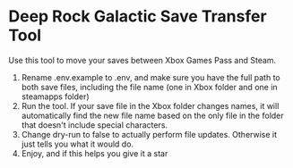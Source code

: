 # Deep Rock Galactic Save Transfer Tool

Use this tool to move your saves between Xbox Games Pass and Steam.

1. Rename .env.example to .env, and make sure you have the full path to both save files, including the file name (one in Xbox folder and one in steamapps folder)
2. Run the tool. If your save file in the Xbox folder changes names, it will automatically find the new file name based on the only file in the folder that doesn't include special characters.
3. Change dry-run to false to actually perform file updates. Otherwise it just tells you what it would do.
4. Enjoy, and if this helps you give it a star
